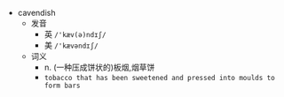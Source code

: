 - cavendish
  - 发音
    - 英 `/'kæv(ə)ndɪʃ/`
    - 美 `/'kævəndɪʃ/`
  - 词义
    - n. (一种压成饼状的)板烟,烟草饼
    - `tobacco that has been sweetened and pressed into moulds to form bars `
